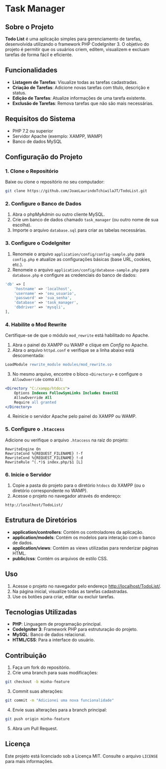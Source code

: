 # Task Manager

## Sobre o Projeto

**Todo List** é uma aplicação simples para gerenciamento de tarefas, desenvolvida utilizando o framework PHP CodeIgniter 3. O objetivo do projeto é permitir que os usuários criem, editem, visualizem e excluam tarefas de forma fácil e eficiente.

## Funcionalidades

- **Listagem de Tarefas**: Visualize todas as tarefas cadastradas.
- **Criação de Tarefas**: Adicione novas tarefas com título, descrição e status.
- **Edição de Tarefas**: Atualize informações de uma tarefa existente.
- **Exclusão de Tarefas**: Remova tarefas que não são mais necessárias.

## Requisitos do Sistema

- PHP 7.2 ou superior
- Servidor Apache (exemplo: XAMPP, WAMP) 
- Banco de dados MySQL

## Configuração do Projeto

### 1. Clone o Repositório

Baixe ou clone o repositório no seu computador:

```bash
git clone https://github.com/JoaoLaurindoTchiwilaJT/TodoList.git
```

### 2. Configure o Banco de Dados

1. Abra o phpMyAdmin ou outro cliente MySQL.
2. Crie um banco de dados chamado `task_manager` (ou outro nome de sua escolha).
3. Importe o arquivo `database.sql` para criar as tabelas necessárias.

### 3. Configure o CodeIgniter

1. Renomeie o arquivo `application/config/config-sample.php` para `config.php` e atualize as configurações básicas (base URL, cookies, etc.).
2. Renomeie o arquivo `application/config/database-sample.php` para `database.php` e configure as credenciais do banco de dados:

```php
'db' => [
    'hostname' => 'localhost',
    'username' => 'seu_usuario',
    'password' => 'sua_senha',
    'database' => 'task_manager',
    'dbdriver' => 'mysqli',
],
```

### 4. Habilite o Mod Rewrite

Certifique-se de que o módulo `mod_rewrite` está habilitado no Apache.

1. Abra o painel do XAMPP ou WAMP e clique em *Config* no Apache.
2. Abra o arquivo `httpd.conf` e verifique se a linha abaixo está descomentada:

```apache
LoadModule rewrite_module modules/mod_rewrite.so
```

3. No mesmo arquivo, encontre o bloco `<Directory>` e configure o `AllowOverride` como `All`:

```apache
<Directory "C:/xampp/htdocs">
    Options Indexes FollowSymLinks Includes ExecCGI
    AllowOverride All
    Require all granted
</Directory>
```

4. Reinicie o servidor Apache pelo painel do XAMPP ou WAMP.

### 5. Configure o `.htaccess`

Adicione ou verifique o arquivo `.htaccess` na raiz do projeto:

```htaccess
RewriteEngine On
RewriteCond %{REQUEST_FILENAME} !-f
RewriteCond %{REQUEST_FILENAME} !-d
RewriteRule ^(.*)$ index.php/$1 [L]
```

### 6. Inicie o Servidor

1. Copie a pasta do projeto para o diretório `htdocs` do XAMPP (ou o diretório correspondente no WAMP).
2. Acesse o projeto no navegador através do endereço:

```
http://localhost/TodoList/
```

## Estrutura de Diretórios

- **application/controllers**: Contém os controladores da aplicação.
- **application/models**: Contém os modelos para interação com o banco de dados.
- **application/views**: Contém as views utilizadas para renderizar páginas HTML.
- **public/css**: Contém os arquivos de estilo CSS.

## Uso

1. Acesse o projeto no navegador pelo endereço [http://localhost/TodoList/](http://localhost/TodoList/).
2. Na página inicial, visualize todas as tarefas cadastradas.
3. Use os botões para criar, editar ou excluir tarefas.

## Tecnologias Utilizadas

- **PHP**: Linguagem de programação principal.
- **CodeIgniter 3**: Framework PHP para estruturação do projeto.
- **MySQL**: Banco de dados relacional.
- **HTML/CSS**: Para a interface do usuário.

## Contribuição

1. Faça um fork do repositório.
2. Crie uma branch para suas modificações:

```bash
git checkout -b minha-feature
```

3. Commit suas alterações:

```bash
git commit -m "Adicionei uma nova funcionalidade"
```

4. Envie suas alterações para a branch principal:

```bash
git push origin minha-feature
```

5. Abra um Pull Request.

## Licença

Este projeto está licenciado sob a Licença MIT. Consulte o arquivo `LICENSE` para mais informações.

